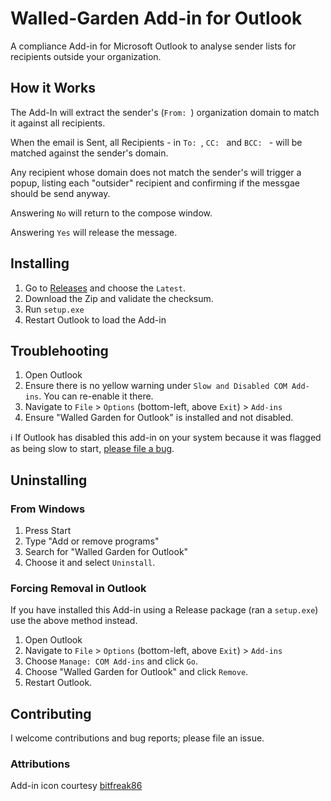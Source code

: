 # Walled-Garden Add-in for Outlook

A compliance Add-in for Microsoft Outlook to analyse sender lists for recipients outside your organization.

## How it Works

The Add-In will extract the sender's (`From: `) organization domain to match it against all recipients.

When the email is Sent, all Recipients - in `To: `, `CC: ` and `BCC: ` - will be matched against the sender's domain.

Any recipient whose domain does not match the sender's will trigger a popup, listing each "outsider" recipient and confirming if the messgae should be send anyway.

Answering `No` will return to the compose window.

Answering `Yes` will release the message.

## Installing

1. Go to [Releases](https://github.com/michaelsanford/Outlook-Walled-Garden/releases) and choose the `Latest`.
2. Download the Zip and validate the checksum.
3. Run `setup.exe`
4. Restart Outlook to load the Add-in

## Troublehooting

1. Open Outlook
2. Ensure there is no yellow warning under `Slow and Disabled COM Add-ins`. You can re-enable it there.
3. Navigate to `File` > `Options` (bottom-left, above `Exit`) > `Add-ins`
4. Ensure "Walled Garden for Outlook" is installed and not disabled.

ℹ️ If Outlook has disabled this add-in on your system because it was flagged as being slow to start, [please file a bug](https://github.com/michaelsanford/Outlook-Walled-Garden/issues/new/choose).

## Uninstalling

### From Windows
1. Press Start
2. Type "Add or remove programs"
3. Search for "Walled Garden for Outlook"
4. Choose it and select `Uninstall`.

### Forcing Removal in Outlook

If you have installed this Add-in using a Release package (ran a `setup.exe`) use the above method instead.

1. Open Outlook
2. Navigate to `File` > `Options` (bottom-left, above `Exit`) > `Add-ins`
3. Choose `Manage: COM Add-ins` and click `Go`.
4. Choose "Walled Garden for Outlook" and click `Remove`.
5. Restart Outlook.



## Contributing

I welcome contributions and bug reports; please file an issue.

### Attributions

Add-in icon courtesy [bitfreak86](https://www.iconfinder.com/bitfreak86)
